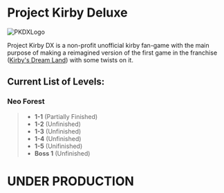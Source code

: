 # Project Kirby Deluxe
![PKDXLogo](https://ibb.co/zPtBmQC)

Project Kirby DX is a non-profit unofficial kirby fan-game with the main purpose of making a reimagined version of the first game in the franchise ([Kirby's Dream Land](https://en.wikipedia.org/wiki/Kirby's_Dream_Land)) with some twists on it.

## Current List of Levels:

### Neo Forest
> - **1-1** (Partially Finished)
> - **1-2** (Unfinished)
> - **1-3** (Unfinished) 
> - **1-4** (Unfinished)
> - **1-5** (Unifinished)
> - **Boss 1** (Unfinished)

# UNDER PRODUCTION
